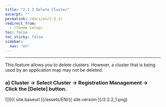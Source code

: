 ```yaml
---
title: "2.2.3 Delete Cluster"
excerpt: ""
permalink: /docs/en/2.2.3/
redirect_from:
  - /theme-setup/
toc: false
toc_sticky: false
sidebar:
  nav: "en"
---
```


---

This feature allows you to delete clusters. However, a cluster that is being used by an application map may not be deleted.

### a\) Cluster → Select Cluster → Registration Management → Click the [Delete] button.

![]({{ site.baseurl }}/assets/EN/{{ site.version }}/2.2.2_1.png)
